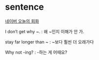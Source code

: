# sentence
[네이버 오늘의 회화](http://m.wordbook.naver.com/endic/today/conversation.nhn)

I don’t get why ~. : 왜 ~인지 이해가 안 가.

stay far longer than ~ : ~보다 훨씬 더 오래가다

Why not -ing? : -하는 게 어때요?
